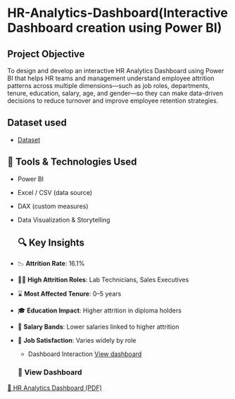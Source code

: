 # HR-Analytics-Dashboard(Interactive Dashboard creation using Power BI)
## Project Objective
To design and develop an interactive HR Analytics Dashboard using Power BI that helps HR teams and management understand employee attrition patterns across multiple dimensions—such as job roles, departments, tenure, education, salary, age, and gender—so they can make data-driven decisions to reduce turnover and improve employee retention strategies.

## Dataset used
- <a href="https://github.com/Himanshujoshi16/HR-Analytics-Dashboard/blob/main/HR_Analytics.csv">Dataset</a>

## 🧰 Tools & Technologies Used

- Power BI
- Excel / CSV (data source)
- DAX (custom measures)
- Data Visualization & Storytelling

  ## 🔍 Key Insights

- 📉 **Attrition Rate**: 16.1%
- 👩‍🔬 **High Attrition Roles**: Lab Technicians, Sales Executives
- ⌛ **Most Affected Tenure**: 0–5 years
- 🎓 **Education Impact**: Higher attrition in diploma holders
- 💸 **Salary Bands**: Lower salaries linked to higher attrition
- 🧠 **Job Satisfaction**: Varies widely by role

  - Dashboard Interaction <a href = "https://github.com/Himanshujoshi16/HR-Analytics-Dashboard/blob/main/HR%20ANALYTICS%20DASHBOARD.pdf">View dashboard<a/>

  ### 📄 View Dashboard  
[🔗 HR Analytics Dashboard (PDF)](dashboard/HR_ANALYTICS_DASHBOARD.pdf)
